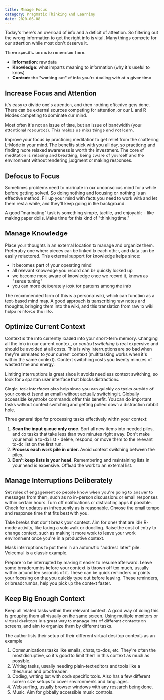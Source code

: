 ```yaml
---
title: Manage Focus
category: Pragmatic Thinking And Learning
date: 2020-06-08
---
```


Today's there's an overload of info and a deficit of attention. So filtering out the wrong information to get the right info is vital. Many things compete for our attention while most don't deserve it.

Three specific terms to remember here:

* **Information**: raw data
* **Knowledge**: what imparts meaning to information (why it's useful to know)
* **Context**: the "working set" of info you're dealing with at a given time

## Increase Focus and Attention

It's easy to divide one's attention, and then nothing effective gets done. There can be external sources competing for attention, or our L and R Modes competing to dominate our mind.

Most often it's not an issue of time, but an issue of bandwidth (your attentional resources). This makes us miss things and not learn.

Improve your focus by practicing meditation to get relief from the chattering L-Mode in your mind. The benefits stick with you all day, so practicing and finding more relaxed awareness is worth the investment. The core of meditation is relaxing and breathing, being aware of yourself and the environment without rendering judgment or making responses.

## Defocus to Focus

Sometimes problems need to marinate in our unconscious mind for a while before getting solved. So doing nothing and focusing on nothing is an effective method. Fill up your mind with facts you need to work with and let them rest a while, and they'll keep going in the background.

A good "marinating" task is something simple, tactile, and enjoyable - like making paper dolls. Make time for this kind of "thinking time."

## Manage Knowledge

Place your thoughts in an external location to manage and organize them. Preferably one where pieces can be linked to each other, and data can be easily refactored. This external support for knowledge helps since:

* it becomes part of your operating mind
* all relevant knowledge you record can be quickly looked up
* we become more aware of knowledge once we record it, known as "sense tuning"
* you can more deliberately look for patterns among the info

The recommended form of this is a personal wiki, which can function as a text-based mind map. A good approach is transcribing raw notes and thoughts, bringing them into the wiki, and this translation from raw to wiki helps reinforce the info.

## Optimize Current Context

Context is the info currently loaded into your short-term memory. Changing all the info in our current context, or _context switching_ is real expensive and should be avoided at all costs. This is why interruptions are so bad when they're unrelated to your current context (multitasking works when it's within the same context). Context switching costs you twenty minutes of wasted time and energy.

Limiting interruptions is great since it avoids needless context switching, so look for a spartan user interface that blocks distractions.

Single-task interfaces also help since you can quickly do tasks outside of your context (send an email) without actually switching it. Globally accessible keystroke commands offer this benefit. You can do important tasks without context switching and getting pulled down a distraction rabbit hole.

Three general tips for processing tasks effectively within your context:

1. **Scan the input queue only once.** Sort all new items into needed piles, and do tasks that take less than two minutes right away. Don't make your email a to-do list - delete, respond, or move them to the relevant to-do list on the first run.
2. **Process each work pile in order.** Avoid context switching between the piles.
3. **Don't keep lists in your head.** Remembering and maintaining lists in your head is expensive. Offload the work to an external list.

## Manage Interruptions Deliberately

Set rules of engagement so people know when you're going to answer to messages from them, such as no in-person discussions or email responses within certain hours. Turn off notifications or distracting apps if possible. Check for updates as infrequently as is reasonable. Choose the email tempo and response time that fits best with you.

Take breaks that don't break your context. Aim for ones that are idle R-mode activity, like taking a solo walk or doodling. Raise the cost of entry to change context, such as making it more work to leave your work environment once you're in a productive context.

Mask interruptions to put them in an automatic "address later" pile. Voicemail is a classic example.

Prepare to be interrupted by making it easier to resume afterward. Leave some breadcrumbs before your context is thrown off too much, usually within around ten seconds of it. These can be quick reminders or points your focusing on that you quickly type out before leaving. These reminders, or breadcrumbs, help you pick up the context faster.

## Keep Big Enough Context

Keep all related tasks within their relevant context. A good way of doing this is grouping them all visually on the same screen. Using multiple monitors or virtual desktops is a great way to manage lots of different contexts on screens, and aim to organize them by different tasks.

The author lists their setup of their different virtual desktop contexts as an example.

1. Communications tasks like emails, chats, to-dos, etc. They're often the most disruptive, so it's good to limit them in this context as much as possible.
2. Writing tasks, usually needing plain-text editors and tools like a thesaurus and proofreader.
3. Coding, writing but with code specific tools. Also has a few different screen size setups to cover environments and languages.
4. Web surfing, usually browser windows with any research being done.
5. Music. Aim for globally accessible music controls.
